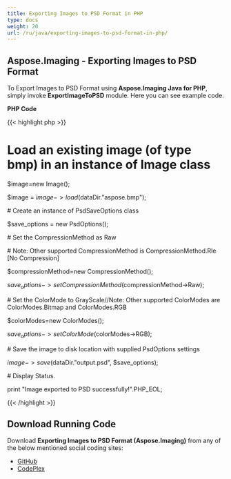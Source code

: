 ```yaml
---
title: Exporting Images to PSD Format in PHP
type: docs
weight: 20
url: /ru/java/exporting-images-to-psd-format-in-php/
---
```


## **Aspose.Imaging - Exporting Images to PSD Format**
To Export Images to PSD Format using **Aspose.Imaging Java for PHP**, simply invoke **ExportImageToPSD** module. Here you can see example code.

**PHP Code**

{{< highlight php >}}

 # Load an existing image (of type bmp) in an instance of Image class

$image=new Image();

$image = $image->load($dataDir."aspose.bmp");

\# Create an instance of PsdSaveOptions class

$save_options = new PsdOptions();

\# Set the CompressionMethod as Raw

\# Note: Other supported CompressionMethod is CompressionMethod.Rle [No Compression]

$compressionMethod=new CompressionMethod();

$save_options->setCompressionMethod($compressionMethod->Raw);

\# Set the ColorMode to GrayScale//Note: Other supported ColorModes are ColorModes.Bitmap and ColorModes.RGB

$colorModes=new ColorModes();

$save_options->setColorMode($colorModes->RGB);

\# Save the image to disk location with supplied PsdOptions settings

$image->save($dataDir."output.psd", $save_options);

\# Display Status.

print "Image exported to PSD successfully!".PHP_EOL;

{{< /highlight >}}
## **Download Running Code**
Download **Exporting Images to PSD Format (Aspose.Imaging)** from any of the below mentioned social coding sites:

- [GitHub](https://github.com/aspose-imaging/Aspose.Imaging-for-Java/blob/master/Plugins/Aspose_Imaging_Java_for_PHP/src/aspose/imaging/ManagingPhotoshopFormats/ExportImageToPSD.php)
- [CodePlex](https://archive.codeplex.com/?p=asposeimagingjavaphp#src/aspose/imaging/ManagingPhotoshopFormats/ExportImageToPSD.php)
